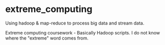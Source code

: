 # extreme_computing
Using hadoop &amp; map-reduce to process big data and stream data.

Extreme computing coursework -
Basically Hadoop scripts.
I do not know where the "extreme" word comes from.
